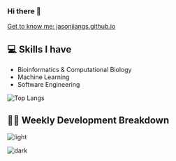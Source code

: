 ### Hi there 👋
[Get to know me: jasonjiangs.github.io](https://jasonjiangs.github.io/)

## :computer: Skills I have
* Bioinformatics & Computational Biology
* Machine Learning
* Software Engineering

![Top Langs](https://github-readme-stats.vercel.app/api/top-langs/?username=jasonjiangs&langs_count=10&layout=compact)


## 🏊‍♂️ Weekly Development Breakdown

![light](https://raw.githubusercontent.com/jasonjiangs/jasonjiangs/master/images/wakatime_weekly_language_stats.svg#gh-light-mode-only)

![dark](https://raw.githubusercontent.com/jasonjiangs/jasonjiangs/master/images/wakatime_weekly_language_stats_black.svg#gh-dark-mode-only)
<!--
**JasonJiangs/JasonJiangs** is a ✨ _special_ ✨ repository because its `README.md` (this file) appears on your GitHub profile.

Here are some ideas to get you started:

- 🔭 I’m currently working on ...
- 🌱 I’m currently learning ...
- 👯 I’m looking to collaborate on ...
- 🤔 I’m looking for help with ...
- 💬 Ask me about ...
- 📫 How to reach me: ...
- 😄 Pronouns: ...
- ⚡ Fun fact: ...
-->
